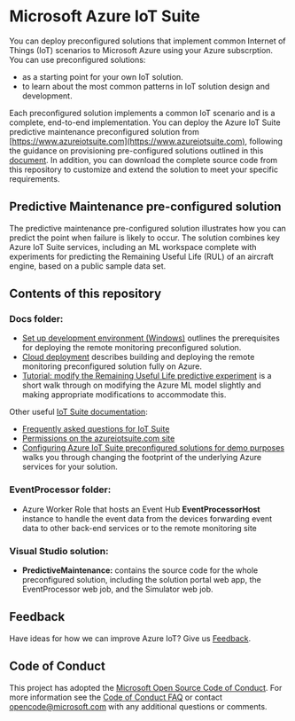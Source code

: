 # Microsoft Azure IoT Suite 
You can deploy preconfigured solutions that implement common Internet of Things (IoT) scenarios to Microsoft Azure using your Azure subscrption. You can use preconfigured solutions: 
- as a starting point for your own IoT solution. 
- to learn about the most common patterns in IoT solution design and development. 

Each preconfigured solution implements a common IoT scenario and is a complete, end-to-end implementation. You can deploy the Azure IoT Suite predictive maintenance preconfigured solution from [https://www.azureiotsuite.com](https://www.azureiotsuite.com), following the guidance on provisioning pre-configured solutions outlined in this [document](https://azure.microsoft.com/en-us/documentation/articles/iot-suite-getstarted-preconfigured-solutions/). In addition, you can download the complete source code from this repository to customize and extend the solution to meet your specific requirements. 

## Predictive Maintenance pre-configured solution
The predictive maintenance pre-configured solution illustrates how you can predict the point when failure is likely to occur. The solution combines key Azure IoT Suite services, including an ML workspace complete with experiments for predicting the Remaining Useful Life (RUL) of an aircraft engine, based on a public sample data set. 

## Contents of this repository

### Docs folder:

  * [Set up development environment (Windows)](Docs/dev-setup.md) outlines the prerequisites for deploying the remote monitoring preconfigured solution.
  * [Cloud deployment](Docs/cloud-deployment.md) describes building and deploying the remote monitoring preconfigured solution fully on Azure.
  * [Tutorial: modify the Remaining Useful Life predictive experiment](Docs/tutorial-rul.md) is a short walk through on modifying the Azure ML model slightly and making appropriate modifications to accommodate this.
  
Other useful [IoT Suite documentation](https://azure.microsoft.com/documentation/suites/iot-suite/):
  * [Frequently asked questions for IoT Suite](https://azure.microsoft.com/documentation/articles/iot-suite-faq/)
  * [Permissions on the azureiotsuite.com site](https://azure.microsoft.com/documentation/articles/iot-suite-permissions/)
  * [Configuring Azure IoT Suite preconfigured solutions for demo purposes](https://github.com/Azure/azure-iot-remote-monitoring/blob/master/Docs/configure-preconfigured-demo.md) walks you through changing the footprint of the underlying Azure services for your solution.
  
### EventProcessor folder:
  * Azure Worker Role that hosts an Event Hub **EventProcessorHost** instance to handle the event data from the devices forwarding event data to other back-end services or to the remote monitoring site

### Visual Studio solution:
  * **PredictiveMaintenance:** contains the source code for the whole preconfigured solution, including the solution portal web app, the EventProcessor web job, and the Simulator web job. 

## Feedback 

Have ideas for how we can improve Azure IoT? Give us [Feedback](http://feedback.azure.com/forums/321918-azure-iot).

## Code of Conduct

This project has adopted the [Microsoft Open Source Code of Conduct](https://opensource.microsoft.com/codeofconduct/). For more information see the [Code of Conduct FAQ](https://opensource.microsoft.com/codeofconduct/faq/) or contact [opencode@microsoft.com](mailto:opencode@microsoft.com) with any additional questions or comments.
